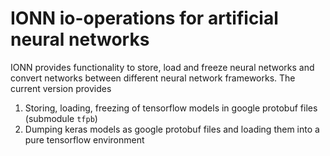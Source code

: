# IONN io-operations for artificial neural networks

IONN provides functionality to store, load and freeze neural networks and
convert networks between different neural network frameworks. The current version provides

1. Storing, loading, freezing of tensorflow models in google protobuf files (submodule `tfpb`)
2. Dumping keras models as google protobuf files and loading them into a pure tensorflow environment
